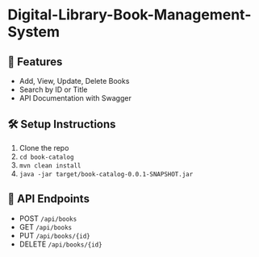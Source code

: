 # Digital-Library-Book-Management-System
## 🚀 Features
- Add, View, Update, Delete Books
- Search by ID or Title
- API Documentation with Swagger

## 🛠️ Setup Instructions
1. Clone the repo  
2. `cd book-catalog`  
3. `mvn clean install`  
4. `java -jar target/book-catalog-0.0.1-SNAPSHOT.jar`  

## 🚀 API Endpoints
- POST `/api/books`
- GET `/api/books`
- PUT `/api/books/{id}`
- DELETE `/api/books/{id}`
